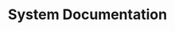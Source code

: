---
lang: es
layout: doc
permalink: /es/doc/system-doc/
redirect_from:
- /es/doc/system-doc/
- /es/doc/SystemDoc/
- /es/wiki/SystemDoc/
redirect_to:
- /doc/#developer-documentation
ref: 114
title: System Documentation
translated: 'yes'
---